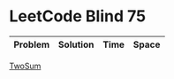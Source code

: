 # LeetCode Blind 75

**Problem** | **Solution** | **Time** | **Space**
-- | :-: | :-: | :-:
[TwoSum](https://leetcode.com/problems/two-sum/)
